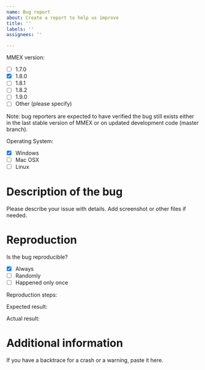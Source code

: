 ```yaml
---
name: Bug report
about: Create a report to help us improve
title: ''
labels: ''
assignees: ''

---
```


MMEX version:
 - [ ] 1.7.0
 - [X] 1.8.0
 - [ ] 1.8.1
 - [ ] 1.8.2
 - [ ] 1.9.0
 - [ ] Other (please specify)

Note: bug reporters are expected to have verified the bug still exists
either in the last stable version of MMEX or on updated development code
(master branch).

Operating System:
 - [x] Windows
 - [ ] Mac OSX
 - [ ] Linux 

# Description of the bug

Please describe your issue with details.
Add screenshot or other files if needed.

# Reproduction

Is the bug reproducible? 
 - [x] Always 
 - [ ] Randomly 
 - [ ] Happened only once

Reproduction steps:

Expected result:

Actual result:

# Additional information

If you have a backtrace for a crash or a warning, paste it here.
